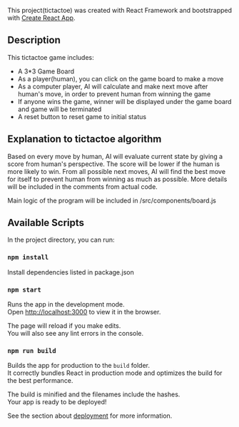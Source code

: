 This project(tictactoe) was created with React Framework and bootstrapped with [Create React App](https://github.com/facebook/create-react-app).

## Description

This tictactoe game includes:
- A 3*3 Game Board
- As a player(human), you can click on the game board to make a move 
- As a computer player, AI will calculate and make next move after human's move, in order to prevent human from winning the game
- If anyone wins the game, winner will be displayed under the game board and game will be terminated
- A reset button to reset game to initial status 

## Explanation to tictactoe algorithm

Based on every move by human, AI will evaluate current state by giving a score from human's perspective. 
The score will be lower if the human is more likely to win.
From all possible next moves, AI will find the best move for itself to prevent human from winning as much as possible.
More details will be included in the comments from actual code.

Main logic of the program will be included in /src/components/board.js

## Available Scripts

In the project directory, you can run:

### `npm install`

Install dependencies listed in package.json 

### `npm start`

Runs the app in the development mode.<br />
Open [http://localhost:3000](http://localhost:3000) to view it in the browser.

The page will reload if you make edits.<br />
You will also see any lint errors in the console.

### `npm run build`

Builds the app for production to the `build` folder.<br />
It correctly bundles React in production mode and optimizes the build for the best performance.

The build is minified and the filenames include the hashes.<br />
Your app is ready to be deployed!

See the section about [deployment](https://facebook.github.io/create-react-app/docs/deployment) for more information.


